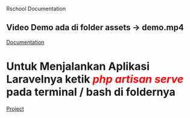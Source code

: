 Rschool Documentation

<h2>Video Demo ada di folder assets -> demo.mp4</h2>

<a href="https://fadillahrizki.github.io/documentation.rschool">Documentation</a>


<h1>Untuk Menjalankan Aplikasi Laravelnya ketik <i style="color:red">php artisan serve</i> pada terminal / bash di foldernya</h1>


<a href="https://github.com/fadillahrizki/rschool">Project</a>
